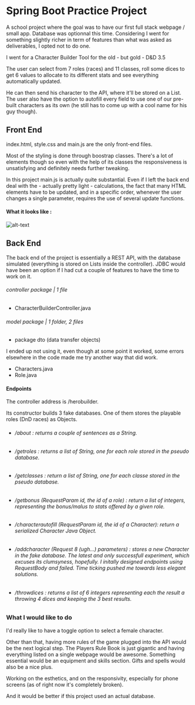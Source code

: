 # Spring Boot Practice Project #

A school project where the goal was to have our first full stack webpage / small app. Database was optionnal this time. Considering I went for something slightly richer in term of features than what was asked as deliverables, I opted not to do one.

I went for a Character Builder Tool for the old - but gold - D&D 3.5

The user can select from 7 roles (races) and 11 classes, roll some dices to get 6 values to allocate to its different stats and see everything automatically updated.

He can then send his character to the API, where it'll be stored on a List.
The user also have the option to autofill every field to use one of our pre-built characters as its own (he still has to come up with a cool name for his guy though).

## Front End ##

index.html, style.css and main.js are the only front-end files.

Most of the styling is done through boostrap classes. There's a lot of elements though so even with the help of its classes the responsiveness is unsatisfying and definitely needs further tweaking.

In this project main.js is actually quite substantial. Even if I left the back end deal with the - actually pretty light - calculations, the fact that many HTML elements have to be updated, and in a specific order, whenever the user changes a single parameter, requires the use of several update functions.

#### What it looks like : ####

![alt-text](https://i.imgur.com/W9wvdJx.png)

## Back End ##

The back end of the project is essentially a REST API, with the database simulated (everything is stored on Lists inside the controller). JDBC would have been an option if I had cut a couple of features to have the time to work on it.

###### controller package | 1 file ######
- CharacterBuilderController.java

###### model package | 1 folder, 2 files ######
- package dto (data transfer objects) 

I ended up not using it, even though at some point it worked, some errors elsewhere in the code made me try another way that did work.
- Characters.java
- Role.java

#### Endpoints ####

The controller address is /herobuilder.

Its constructor builds 3 fake databases. One of them stores the playable roles (DnD races) as Objects.

- ###### /about : returns a couple of sentences as a String. ###### 
- ###### /getroles : returns a list of String, one for each role stored in the pseudo database. ######
- ###### /getclasses : return a list of String, one for each classe stored in the pseudo database. ######
- ###### /getbonus (RequestParam id, the id of a role) : return a list of integers, representing the bonus/malus to stats offered by a given role. ######
- ###### /characterautofill (RequestParam id, the id of a Character): return a serialized Character Java Object. ######
- ###### /addcharacter (Request 8 (ugh...) parameters) : stores a new Character in the fake database. The latest and only successfull experiment, which excuses its clumsyness, hopefully. I initally designed endpoints using RequestBody and failed. Time ticking pushed me towards less elegant solutions. ######
- ###### /throwdices : returns a list of 6 integers representing each the result a throwing 4 dices and keeping the 3 best results. ######
	
### What I would like to do ###

I'd really like to have a toggle option to select a female character.

Other than that, having more rules of the game plugged into the API would be the next logical step. The Players Rule Book is just gigantic and having everything listed on a single webpage would be awesome. 
Something essential would be an equipment and skills section. Gifts and spells would also be a nice plus.

Working on the esthetics, and on the responsivity, especially for phone screens (as of right now it's completely broken).

And it would be better if this project used an actual database.
